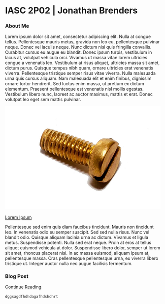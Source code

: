 # IASC 2P02 | Jonathan Brenders

### About Me

Lorem ipsum dolor sit amet, consectetur adipiscing elit. Nulla at congue tellus. Pellentesque mauris metus, gravida non leo eu, pellentesque pulvinar neque. Donec vel iaculis neque. Nunc dictum nisi quis fringilla convallis. Curabitur cursus eu augue eu blandit. Donec ipsum turpis, vestibulum in lacus at, volutpat vehicula orci. Vivamus ut massa vitae lorem ultricies congue a venenatis leo. Vestibulum at risus aliquet, ultricies massa sit amet, dictum purus. Quisque tempus nibh quam, ornare ultricies erat venenatis viverra. Pellentesque tristique semper risus vitae viverra. Nulla malesuada urna quis cursus aliquam. Nam malesuada elit et enim finibus, dignissim ornare tortor hendrerit. Sed luctus enim massa, ut pretium ex dictum elementum. Praesent pellentesque est venenatis nisl mollis egestas. Vestibulum libero nunc, laoreet ac auctor maximus, mattis et erat. Donec volutpat leo eget sem mattis pulvinar.

![](images/screw-272889_960_720.jpg)

[Lorem Ipsum](http://lipsum.com/feed/html)

Pellentesque sed enim quis diam faucibus tincidunt. Mauris non tincidunt leo. In venenatis odio eu semper suscipit. Sed sed nulla risus. Nunc vel blandit odio. Quisque aliquam lacinia urna ac dictum. Vivamus et ligula metus. Suspendisse potenti. Nulla sed erat neque. Proin at eros at tellus aliquet euismod vehicula at dolor. Suspendisse libero dolor, semper ut lorem sit amet, rhoncus placerat nisi. In ac massa euismod, aliquam ipsum at, pellentesque massa. Cras pellentesque pellentesque urna, eu viverra libero tristique ut. Integer auctor nulla nec augue facilisis fermentum. 

### Blog Post

[Continue Reading](blog)

~~~~~~~
dggsagdfhdhdagafhdshdhrt
~~~~~~~~
